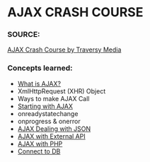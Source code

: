 # AJAX CRASH COURSE


### SOURCE:
<a href="https://youtu.be/82hnvUYY6QA" target="_blank">AJAX Crash Course by Traversy Media</a>  

### Concepts learned:

* [What is AJAX?](./Ajax.md)
* XmlHttpRequest (XHR) Object
* Ways to make AJAX Call
* [Starting with AJAX](./ajax1.html)
* onreadystatechange
* onprogress & onerror
* [AJAX Dealing with JSON](./ajax2.html)
* [AJAX with External API](./ajax3.html)
* [AJAX with PHP](./ajax4.html)
* [Connect to DB](./ajax5.html) 
